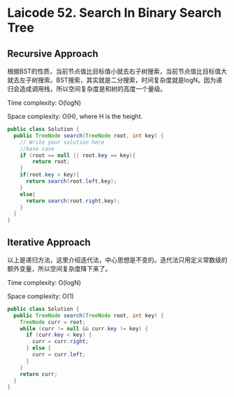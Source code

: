 # Laicode 52. Search In Binary Search Tree

## Recursive Approach

根据BST的性质，当前节点值比目标值小就去右子树搜索，当前节点值比目标值大就去左子树搜索。BST搜索，其实就是二分搜索，时间复杂度就是logN。因为递归会造成调用栈，所以空间复杂度是和树的高度一个量级。

Time complexity: O(logN)

Space complexity: O(H), where H is the height.

```java
public class Solution {
  public TreeNode search(TreeNode root, int key) {
    // Write your solution here
    //base case
    if (root == null || root.key == key){
        return root;
    }
    if(root.key > key){
      return search(root.left,key);
    }
    else{
      return search(root.right,key);
    }
  }
}

```

## Iterative Approach

以上是递归方法，这里介绍迭代法，中心思想是不变的。迭代法只用定义常数级的额外变量，所以空间复杂度降下来了。

Time complexity: O(logN)

Space complexity: O(1)


```java
public class Solution {
  public TreeNode search(TreeNode root, int key) {
    TreeNode curr = root;
    while (curr != null && curr.key != key) {
      if (curr.key < key) {
        curr = curr.right;
      } else {
        curr = curr.left;
      }
    }
    return curr;
  }
}
```